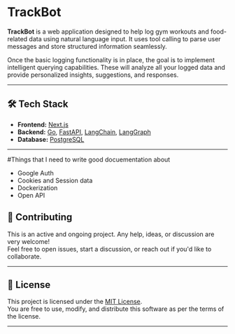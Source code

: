 # TrackBot

**TrackBot** is a web application designed to help log gym workouts and food-related data using natural language input. It uses tool calling to parse user messages and store structured information seamlessly.

Once the basic logging functionality is in place, the goal is to implement intelligent querying capabilities. These will analyze all your logged data and provide personalized insights, suggestions, and responses.

---

## 🛠 Tech Stack

- **Frontend:** [Next.js](https://nextjs.org/)  
- **Backend:** [Go](https://golang.org/), [FastAPI](https://fastapi.tiangolo.com/), [LangChain](https://www.langchain.com/), [LangGraph](https://www.langgraph.dev/)  
- **Database:** [PostgreSQL](https://www.postgresql.org/)

---

#Things that I need to write good docuementation about
- Google Auth
- Cookies and Session data
- Dockerization
- Open API


## 🤝 Contributing

This is an active and ongoing project. Any help, ideas, or discussion are very welcome!  
Feel free to open issues, start a discussion, or reach out if you'd like to collaborate.

---

## 📄 License

This project is licensed under the [MIT License](LICENSE).  
You are free to use, modify, and distribute this software as per the terms of the license.

---
